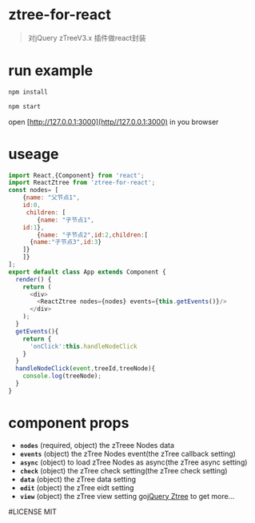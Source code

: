 # ztree-for-react

>对jQuery zTreeV3.x 插件做react封装
>>

# run example
```sh
npm install
```

```sh
npm start
```
open [http://127.0.0.1:3000](http//127.0.0.1:3000) in you browser

# useage
```javascript
import React,{Component} from 'react';
import ReactZtree from 'ztree-for-react';
const nodes= [
	{name: "父节点1",
    id:0,
     children: [
		{name: "子节点1",
    id:1},
		{name: "子节点2",id:2,children:[
      {name:"子节点3",id:3}
    ]}
	]}
];
export default class App extends Component {
  render() {
    return (
      <div>
        <ReactZtree nodes={nodes} events={this.getEvents()}/>
      </div>
    );
  }
  getEvents(){
    return {
      'onClick':this.handleNodeClick
    }
  }
  handleNodeClick(event,treeId,treeNode){
    console.log(treeNode);
  }
}
```
# component props
- **`nodes`** (required, object)
the zTreee Nodes data
- **`events`** (object)
the zTree Nodes event(the zTree callback setting)
- **`async`** (object)
to load zTree Nodes as async(the zTree async setting)
- **`check`** (object)
the zTree check setting(the zTree check setting)
- **`data`** (object)
the zTree data setting
- **`edit`** (object)
the zTree eidt setting
- **`view`** (object)
the zTree view setting
go[jQuery Ztree](http://www.treejs.cn/v3/api.php) to get more...

#LICENSE
MIT
